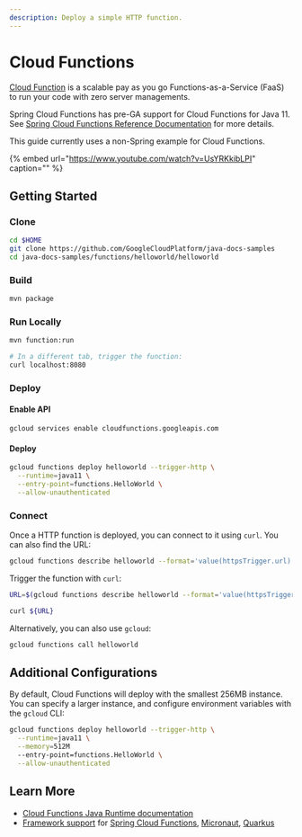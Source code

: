 ```yaml
---
description: Deploy a simple HTTP function.
---
```


# Cloud Functions

[Cloud Function](https://cloud.google.com/functions/docs/) is a scalable pay as you go Functions-as-a-Service \(FaaS\) to run your code with zero server managements.

Spring Cloud Functions has pre-GA support for Cloud Functions for Java 11. See [Spring Cloud Functions Reference Documentation](https://docs.spring.io/spring-cloud-function/docs/current/reference/html/gcp.html) for more details.

This guide currently uses a non-Spring example for Cloud Functions.

{% embed url="https://www.youtube.com/watch?v=UsYRKkibLPI" caption="" %}

## Getting Started

### Clone

```bash
cd $HOME
git clone https://github.com/GoogleCloudPlatform/java-docs-samples
cd java-docs-samples/functions/helloworld/helloworld
```

### Build

```bash
mvn package
```

### Run Locally

```bash
mvn function:run

# In a different tab, trigger the function:
curl localhost:8080
```

### Deploy

#### Enable API

```text
gcloud services enable cloudfunctions.googleapis.com
```

#### Deploy

```bash
gcloud functions deploy helloworld --trigger-http \
  --runtime=java11 \
  --entry-point=functions.HelloWorld \
  --allow-unauthenticated
```

### Connect

Once a HTTP function is deployed, you can connect to it using `curl`. You can also find the URL:

```bash
gcloud functions describe helloworld --format='value(httpsTrigger.url)'
```

Trigger the function with `curl`:

```bash
URL=$(gcloud functions describe helloworld --format='value(httpsTrigger.url)')

curl ${URL}
```

Alternatively, you can also use `gcloud`:

```bash
gcloud functions call helloworld
```

## Additional Configurations

By default, Cloud Functions will deploy with the smallest 256MB instance. You can specify a larger instance, and configure environment variables with the `gcloud` CLI:

```bash
gcloud functions deploy helloworld --trigger-http \
  --runtime=java11 \
  --memory=512M
  --entry-point=functions.HelloWorld \
  --allow-unauthenticated
```

## Learn More

* [Cloud Functions Java Runtime documentation](https://cloud.google.com/functions/docs/concepts/java-runtime)
* [Framework support](https://cloud.google.com/functions/docs/concepts/java-frameworks) for [Spring Cloud Functions](https://cloud.spring.io/spring-cloud-static/spring-cloud-function/3.0.7.RELEASE/reference/html/gcp.html), [Micronaut](https://micronaut-projects.github.io/micronaut-gcp/2.0.x/guide/#cloudFunction), [Quarkus](https://quarkus.io/guides/gcp-functions)

